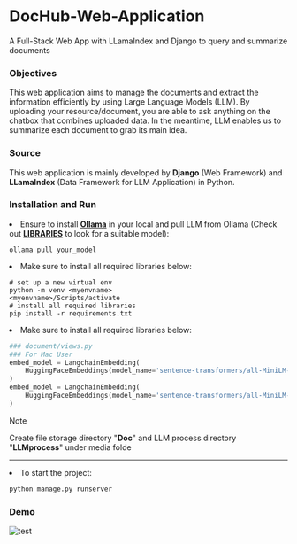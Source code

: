# DocHub-Web-Application
A Full-Stack Web App with LLamaIndex and Django to query and summarize documents

### Objectives

This web application aims to manage the documents and extract the information efficiently by using Large Language Models (LLM). By uploading your resource/document, you are able to ask anything on the chatbox that combines uploaded data. In the meantime, LLM enables us to summarize each document to grab its main idea.

### Source

This web application is mainly developed by <b>Django</b> (Web Framework) and <b>LLamaIndex</b> (Data Framework for LLM Application) in Python.

### Installation and Run

<li>Ensure to install <a href="https://ollama.com/"><b>Ollama</b></a> in your local and pull LLM from Ollama (Check out <a href="https://ollama.com/library"><b>LIBRARIES</b></a> to look for a suitable model):</li>

```ollama
ollama pull your_model
```

<li>Make sure to install all required libraries below: </li>

```shell
# set up a new virtual env
python -m venv <myenvname>
<myenvname>/Scripts/activate
# install all required libraries
pip install -r requirements.txt
```

<li>Make sure to install all required libraries below: </li>

```python
### document/views.py
### For Mac User
embed_model = LangchainEmbedding(
    HuggingFaceEmbeddings(model_name='sentence-transformers/all-MiniLM-L6-v2', model_kwargs={'device': 'mps'})
)
embed_model = LangchainEmbedding(
    HuggingFaceEmbeddings(model_name='sentence-transformers/all-MiniLM-L6-v2')
)
```
> [!NOTE]
> Create file storage directory "<b>Doc</b>" and LLM process directory "<b>LLMprocess</b>" under media folde

<hr>
<li>To start the project:</li>

```python
python manage.py runserver
```

### Demo

![test](https://github.com/JoyceYin/DocHub-Web-Application/assets/65861783/556a7f0d-a0f1-4101-aac2-a6e920a5e125)

